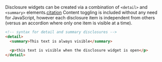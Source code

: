 Disclosure widgets can be created via a combination of `<detail>` and `<summary>` elements.[citation](https://developer.mozilla.org/en-US/docs/Web/HTML/Element/details#see_also) Content toggling is included without any need for JavaScript, however each disclosure item is independent from others (versus an accordion where only one item is visible at a time).

```html
<!-- syntax for detail and summary disclosures -->
<detail>
  <summary>This text is always visible</summary>

  <p>this text is visible when the disclosure widget is open</p>
</detail>
```
